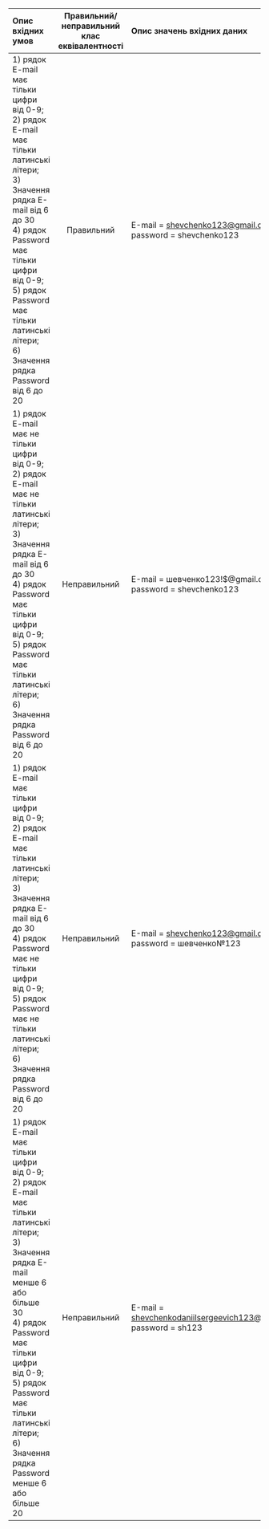 |Опис вхідних умов|Правильний/неправильний <br> клас еквівалентності|Опис значень вхідних даних|
|:-|:-:|:-|
|1) рядок E-mail має тільки цифри від 0-9; <br> 2) рядок E-mail має тільки латинські літери; <br> 3) Значення рядка E-mail від 6 до 30 <br> 4) рядок Password має тільки цифри від 0-9; <br> 5) рядок Password має тільки латинські літери; <br> 6) Значення рядка Password від 6 до 20|Правильний|Е-mail = shevchenko123@gmail.com <br> password = shevchenko123|
|1) рядок E-mail має не тільки цифри від 0-9; <br> 2) рядок E-mail має не тільки латинські літери; <br> 3) Значення рядка E-mail від 6 до 30 <br> 4) рядок Password має тільки цифри від 0-9; <br> 5) рядок Password має тільки латинські літери; <br> 6) Значення рядка Password від 6 до 20|Неправильний|Е-mail = шевченко123!$@gmail.com <br> password = shevchenko123|
|1) рядок E-mail має тільки цифри від 0-9; <br> 2) рядок E-mail має тільки латинські літери; <br> 3) Значення рядка E-mail від 6 до 30 <br> 4) рядок Password має не тільки цифри від 0-9; <br> 5) рядок Password має не тільки латинські літери; <br> 6) Значення рядка Password від 6 до 20|Неправильний|Е-mail = shevchenko123@gmail.com <br> password = шевченко№123|
|1) рядок E-mail має тільки цифри від 0-9; <br> 2) рядок E-mail має тільки латинські літери; <br> 3) Значення рядка E-mail менше 6 або більше 30 <br> 4) рядок Password має тільки цифри від 0-9; <br> 5) рядок Password має тільки латинські літери; <br> 6) Значення рядка Password менше 6 або більше 20|Неправильний|Е-mail = shevchenkodaniilsergeevich123@gmail.com <br> password = sh123|
